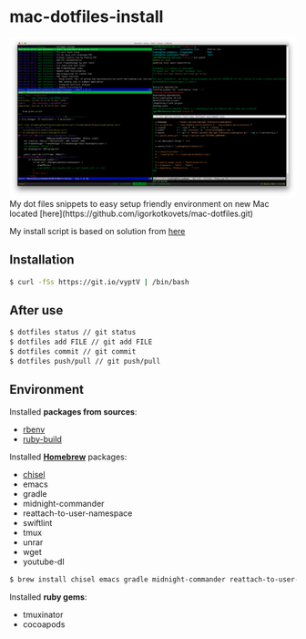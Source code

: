 # mac-dotfiles-install
<img src="https://raw.githubusercontent.com/igorkotkovets/mac-dotfiles-install/master/terminal.png" width="800">
My dot files snippets to easy setup friendly environment on new Mac located [here](https://github.com/igorkotkovets/mac-dotfiles.git)

My install script is based on solution from [here](https://developer.atlassian.com/blog/2016/02/best-way-to-store-dotfiles-git-bare-repo/)

## Installation 
```bash
$ curl -fSs https://git.io/vyptV | /bin/bash
```

## After use
```bash
$ dotfiles status // git status
$ dotfiles add FILE // git add FILE
$ dotfiles commit // git commit
$ dotfiles push/pull // git push/pull
```
## Environment
Installed <b>packages from sources</b>:
* [rbenv](https://github.com/rbenv/rbenv)
* [ruby-build](https://github.com/rbenv/ruby-build)

Installed <b>[Homebrew](https://brew.sh)</b> packages:
* [chisel](https://github.com/facebook/chisel)
* emacs 
* gradle
* midnight-commander
* reattach-to-user-namespace
* swiftlint
* tmux
* unrar
* wget
* youtube-dl

```bash
$ brew install chisel emacs gradle midnight-commander reattach-to-user-namespace swiftlint tmux unrar wget youtube-dl
```

Installed <b>ruby gems</b>:
* tmuxinator
* cocoapods


